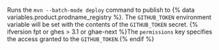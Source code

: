 Runs the `mvn --batch-mode deploy` command to publish to {% data variables.product.prodname_registry %}. The `GITHUB_TOKEN` environment variable will be set with the contents of the `GITHUB_TOKEN` secret. {% ifversion fpt or ghes > 3.1 or ghae-next %}The `permissions` key specifies the access granted to the `GITHUB_TOKEN`.{% endif %}
